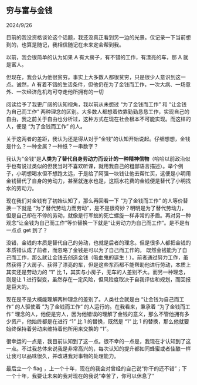 ## 穷与富与金钱
2024/9/26 <br>

目前的我没资格谈论这个话题，我还没真正看到另一边的光景。仅记录一下当前想到的，也算是随记，我相信随记在未来定会帮到我。<br>

以前，我会很简单的认为如果 A 有大房子，有不错的工作，有漂亮的车，那 A 就是富人。<br>

但现在，我会认为他很贫穷。事实上大多数人都很贫穷，只是很少人意识到这一点。诚然，A 有着不错的生活条件，但他仍在为了金钱而工作，一次大病、一场意外、一次经济危机均可夺走他所拥有的一切<br>

阅读给予了我更广阔的认知视角，我以前从未想过 “为了金钱而工作” 和 “让金钱为自己而工作” 两种理念的区别。大多数人都想着依靠勤勤恳恳工作，实现自己的自由，我之前关于自由也分析过，这种方式在现在社会根本不可能实现。而这样的人，便是 “为了金钱而工作” 的人。<br>

关于这两者的差距，我认为还是得从对于“金钱”的认知开始说起。仔细想想，金钱是什么？一种金属？一种纸？一串数字？<br>

我认为“金钱”是**人类为了替代自身劳动力而设计的一种精神信物**（哈哈以前政治似乎也有说过类似的但我当时不喜欢听课，就用我自己的粗鄙语言描述）。举个例子，小明想喝水但不想跑太远，于是给了阿强一块钱让他去帮忙买，这便是小明用金钱替代了自身的劳动力，甚至就连水也是，这瓶水花费的金钱便是替代了小明找水的劳动力。<br>

现在我们对金钱有了初始认知了，那么再回看一下 “为了金钱而工作” 的人等价替换一下就是 “为了替代劳动力而劳动”，是不是很奇妙？明明是为了替代劳动力，但是自己却在不停的劳动，就像是行军蚁的死亡螺旋一样非常的矛盾。再对另一种观念“让金钱为自己而工作”等价替换一下就是“让劳动力为自己而工作”。是不是有一点点 get 到了？<br>

没错，金钱的本质是替代自己的劳动，也就是后者的理念。但是很多人都把金钱的本质错认成了前者，而忽略了金钱是可以为了自己而工作的。
既然金钱能为了自己而工作，那么就让金钱去创造金钱（吸血鬼的诞生！）。前者通过努力工作，虽然获得了大房子、获得了漂亮的车，但是这些东西都不能帮助他进行劳动，本质上其实还是劳动力的 “1” 比 1，其实与小房子，无车的人差别不大。而另一种理念，则是让 1 进行裂变，虽然存在一定风险，但风险度取决于自我评估和规划，而回报是巨大的。<br>

现在是不是大概能理解两种理念的差别了。人类社会就是由 “让金钱为自己而工作” 的人驱使着 ”为了金钱而工作“ 的人运行的。在我看来，秉承着 “为了金钱而工作” 理念的人，他便是穷人，因为他错误的理解了金钱的意义，那么不管他拥有多少资产，他始终都是在进行 “1” 比 1 的替换，既然是 “1” 比 1 的替换，那么他就要始终保持着劳动来维持着他所用来交换的 “1”。<br>

很幸运的一点是，我目前认知到了这一点。很不幸的一点是，我现在才认知到了这一点。不过我总体来说我是非常高兴的，每次认知的提升都如同蜂蜜或者佳酿一样让我可以品味很久，并改进我对事物的处理能力。<br>

最后立一个 flag ，上一个十年，现在的我会对曾经的自己说“你干的还不错”；下一个十年，我要让未来的我对现在的我说“幸苦了，你可以休息了”

